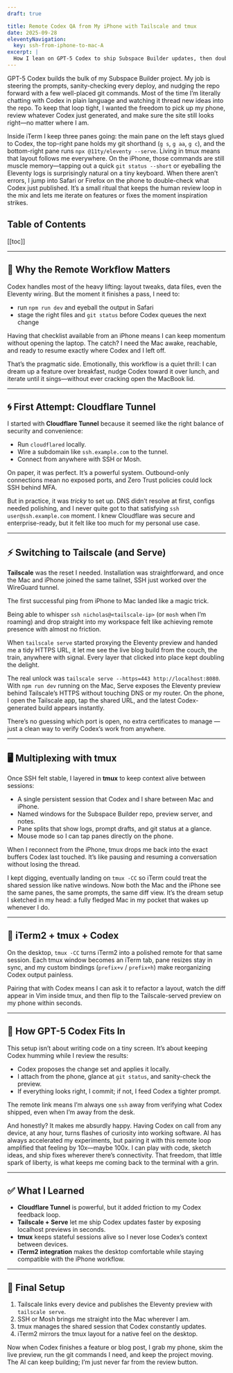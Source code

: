 ```yaml
---
draft: true

title: Remote Codex QA from My iPhone with Tailscale and tmux
date: 2025-09-28
eleventyNavigation:
  key: ssh-from-iphone-to-mac-A
excerpt: |
  How I lean on GPT-5 Codex to ship Subspace Builder updates, then double-check the site from an iPhone by jumping into my Mac with Tailscale, tmux, and `tailscale serve --https=443 http://localhost:8080`.
---
```


GPT-5 Codex builds the bulk of my Subspace Builder project. My job is steering the prompts, sanity-checking every deploy, and nudging the repo forward with a few well-placed git commands. Most of the time I’m literally chatting with Codex in plain language and watching it thread new ideas into the repo. To keep that loop tight, I wanted the freedom to pick up my phone, review whatever Codex just generated, and make sure the site still looks right—no matter where I am.

Inside iTerm I keep three panes going: the main pane on the left stays glued to Codex, the top-right pane holds my git shorthand (`g s`, `g aa`, `g c`), and the bottom-right pane runs `npx @11ty/eleventy --serve`. Living in tmux means that layout follows me everywhere. On the iPhone, those commands are still muscle memory—tapping out a quick `git status --short` or eyeballing the Eleventy logs is surprisingly natural on a tiny keyboard. When there aren’t errors, I jump into Safari or Firefox on the phone to double-check what Codex just published. It’s a small ritual that keeps the human review loop in the mix and lets me iterate on features or fixes the moment inspiration strikes.

## Table of Contents

[[toc]]

---

## 🧭 Why the Remote Workflow Matters

Codex handles most of the heavy lifting: layout tweaks, data files, even the Eleventy wiring. But the moment it finishes a pass, I need to:

* run `npm run dev` and eyeball the output in Safari
* stage the right files and `git status` before Codex queues the next change

Having that checklist available from an iPhone means I can keep momentum without opening the laptop. The catch? I need the Mac awake, reachable, and ready to resume exactly where Codex and I left off.

That’s the pragmatic side. Emotionally, this workflow is a quiet thrill: I can dream up a feature over breakfast, nudge Codex toward it over lunch, and iterate until it sings—without ever cracking open the MacBook lid.

---

## 🌀 First Attempt: Cloudflare Tunnel

I started with **Cloudflare Tunnel** because it seemed like the right balance of security and convenience:

* Run `cloudflared` locally.
* Wire a subdomain like `ssh.example.com` to the tunnel.
* Connect from anywhere with SSH or Mosh.

On paper, it was perfect. It’s a powerful system. Outbound-only connections mean no exposed ports, and Zero Trust policies could lock SSH behind MFA.

But in practice, it was *tricky* to set up. DNS didn’t resolve at first, configs needed polishing, and I never quite got to that satisfying `ssh user@ssh.example.com` moment. I knew Cloudflare was secure and enterprise-ready, but it felt like too much for my personal use case.

---

## ⚡ Switching to Tailscale (and Serve)

**Tailscale** was the reset I needed. Installation was straightforward, and once the Mac and iPhone joined the same tailnet, SSH just worked over the WireGuard tunnel.

The first successful ping from iPhone to Mac landed like a magic trick.

Being able to whisper `ssh nicholas@<tailscale-ip>` (or `mosh` when I’m roaming) and drop straight into my workspace felt like achieving remote presence with almost no friction.

When `tailscale serve` started proxying the Eleventy preview and handed me a tidy HTTPS URL, it let me see the live blog build from the couch, the train, anywhere with signal. Every layer that clicked into place kept doubling the delight.

The real unlock was `tailscale serve --https=443 http://localhost:8080`. With `npm run dev` running on the Mac, Serve exposes the Eleventy preview behind Tailscale’s HTTPS without touching DNS or my router. On the phone, I open the Tailscale app, tap the shared URL, and the latest Codex-generated build appears instantly.

There’s no guessing which port is open, no extra certificates to manage — just a clean way to verify Codex’s work from anywhere.

---

## 🖥 Multiplexing with tmux

Once SSH felt stable, I layered in **tmux** to keep context alive between sessions:

* A single persistent session that Codex and I share between Mac and iPhone.
* Named windows for the Subspace Builder repo, preview server, and notes.
* Pane splits that show logs, prompt drafts, and git status at a glance.
* Mouse mode so I can tap panes directly on the phone.

When I reconnect from the iPhone, tmux drops me back into the exact buffers Codex last touched. It’s like pausing and resuming a conversation without losing the thread.

I kept digging, eventually landing on `tmux -CC` so iTerm could treat the shared session like native windows. Now both the Mac and the iPhone see the same panes, the same prompts, the same diff view. It’s the dream setup I sketched in my head: a fully fledged Mac in my pocket that wakes up whenever I do.

---

## 🎨 iTerm2 + tmux + Codex

On the desktop, `tmux -CC` turns iTerm2 into a polished remote for that same session. Each tmux window becomes an iTerm tab, pane resizes stay in sync, and my custom bindings (`prefix+v` / `prefix+h`) make reorganizing Codex output painless.

Pairing that with Codex means I can ask it to refactor a layout, watch the diff appear in Vim inside tmux, and then flip to the Tailscale-served preview on my phone within seconds.

---

## 🤝 How GPT-5 Codex Fits In

This setup isn’t about writing code on a tiny screen. It’s about keeping Codex humming while I review the results:

* Codex proposes the change set and applies it locally.
* I attach from the phone, glance at `git status`, and sanity-check the preview.
* If everything looks right, I commit; if not, I feed Codex a tighter prompt.

The remote link means I’m always one `ssh` away from verifying what Codex shipped, even when I’m away from the desk.

And honestly? It makes me absurdly happy. Having Codex on call from any device, at any hour, turns flashes of curiosity into working software. AI has always accelerated my experiments, but pairing it with this remote loop amplified that feeling by 10x—maybe 100x. I can play with code, sketch ideas, and ship fixes wherever there’s connectivity. That freedom, that little spark of liberty, is what keeps me coming back to the terminal with a grin.

---

## ✅ What I Learned

* **Cloudflare Tunnel** is powerful, but it added friction to my Codex feedback loop.
* **Tailscale + Serve** let me ship Codex updates faster by exposing localhost previews in seconds.
* **tmux** keeps stateful sessions alive so I never lose Codex’s context between devices.
* **iTerm2 integration** makes the desktop comfortable while staying compatible with the iPhone workflow.

---

## 🚀 Final Setup

1. Tailscale links every device and publishes the Eleventy preview with `tailscale serve`.
2. SSH or Mosh brings me straight into the Mac wherever I am.
3. tmux manages the shared session that Codex constantly updates.
4. iTerm2 mirrors the tmux layout for a native feel on the desktop.

Now when Codex finishes a feature or blog post, I grab my phone, skim the live preview, run the git commands I need, and keep the project moving. The AI can keep building; I’m just never far from the review button.
